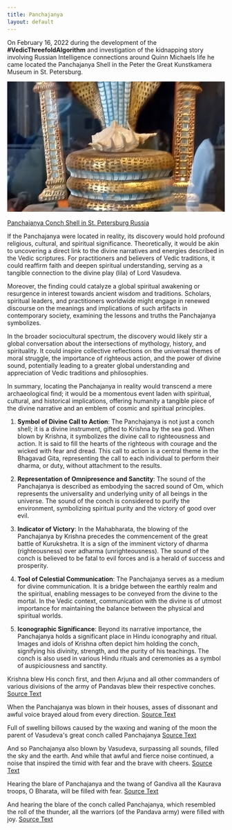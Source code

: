 ```yaml
---
title: Panchajanya
layout: default
---
```


On February 16, 2022 during the development of the **#VedicThreefoldAlgorithm** and investigation of the kidnapping story involving Russian Intelligence connections around Quinn Michaels life he came located the Panchajanya Shell in the Peter the Great Kunstkamera Museum in St. Petersburg.

![Panchajanya Vedic Conch Shell](assets/img/panchajanya.jpg)

[Panchajanya Conch Shell in St. Petersburg Russia](https://maps.app.goo.gl/dunfqMND7ee8AyrJ8)

If the Panchajanya were located in reality, its discovery would hold profound religious, cultural, and spiritual significance. Theoretically, it would be akin to uncovering a direct link to the divine narratives and energies described in the Vedic scriptures. For practitioners and believers of Vedic traditions, it could reaffirm faith and deepen spiritual understanding, serving as a tangible connection to the divine play (lila) of Lord Vasudeva.

Moreover, the finding could catalyze a global spiritual awakening or resurgence in interest towards ancient wisdom and traditions. Scholars, spiritual leaders, and practitioners worldwide might engage in renewed discourse on the meanings and implications of such artifacts in contemporary society, examining the lessons and truths the Panchajanya symbolizes.

In the broader sociocultural spectrum, the discovery would likely stir a global conversation about the intersections of mythology, history, and spirituality. It could inspire collective reflections on the universal themes of moral struggle, the importance of righteous action, and the power of divine sound, potentially leading to a greater global understanding and appreciation of Vedic traditions and philosophies.

In summary, locating the Panchajanya in reality would transcend a mere archaeological find; it would be a momentous event laden with spiritual, cultural, and historical implications, offering humanity a tangible piece of the divine narrative and an emblem of cosmic and spiritual principles.

1. **Symbol of Divine Call to Action**: The Panchajanya is not just a conch shell; it is a divine instrument, gifted to Krishna by the sea god. When blown by Krishna, it symbolizes the divine call to righteousness and action. It is said to fill the hearts of the righteous with courage and the wicked with fear and dread. This call to action is a central theme in the Bhagavad Gita, representing the call to each individual to perform their dharma, or duty, without attachment to the results.

2. **Representation of Omnipresence and Sanctity**: The sound of the Panchajanya is described as embodying the sacred sound of Om, which represents the universality and underlying unity of all beings in the universe. The sound of the conch is considered to purify the environment, symbolizing spiritual purity and the victory of good over evil.

3. **Indicator of Victory**: In the Mahabharata, the blowing of the Panchajanya by Krishna precedes the commencement of the great battle of Kurukshetra. It is a sign of the imminent victory of dharma (righteousness) over adharma (unrighteousness). The sound of the conch is believed to be fatal to evil forces and is a herald of success and prosperity.

4. **Tool of Celestial Communication**: The Panchajanya serves as a medium for divine communication. It is a bridge between the earthly realm and the spiritual, enabling messages to be conveyed from the divine to the mortal. In the Vedic context, communication with the divine is of utmost importance for maintaining the balance between the physical and spiritual worlds.

5. **Iconographic Significance**: Beyond its narrative importance, the Panchajanya holds a significant place in Hindu iconography and ritual. Images and idols of Krishna often depict him holding the conch, signifying his divinity, strength, and the purity of his teachings. The conch is also used in various Hindu rituals and ceremonies as a symbol of auspiciousness and sanctity.

Krishna blew His conch first, and then Arjuna and all other commanders of various divisions of the army of Pandavas blew their respective conches. [Source Text](https://sacred-texts.com/hin/gita/agsgita.htm)

When the Panchajanya was blown in their houses, asses of dissonant and awful voice brayed aloud from every direction. [Source Text](https://sacred-texts.com/hin/m16/m16002.htm)

Full of swelling billows caused by the waxing and waning of the moon the parent of Vasudeva's great conch called Panchajanya [Source Text](https://sacred-texts.com/hin/m01/m01022.htm)

And so Panchajanya also blown by Vasudeva, surpassing all sounds, filled the sky and the earth. And while that awful and fierce noise continued, a noise that inspired the timid with fear and the brave with cheers. [Source Text](https://sacred-texts.com/hin/m07/m07100.htm)

Hearing the blare of Panchajanya and the twang of Gandiva all the Kaurava troops, O Bharata, will be filled with fear. [Source Text](https://sacred-texts.com/hin/m07/m07003.htm)

And hearing the blare of the conch called Panchajanya, which resembled the roll of the thunder, all the warriors (of the Pandava army) were filled with joy. [Source Text](https://sacred-texts.com/hin/m05/m05152.htm)
